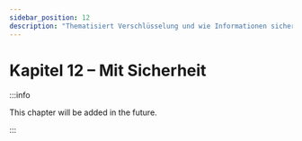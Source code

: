 ```yaml
---
sidebar_position: 12
description: "Thematisiert Verschlüsselung und wie Informationen sicher übermittelt werden können."
---
```


# Kapitel 12 – Mit Sicherheit

:::info

This chapter will be added in the future.

:::
